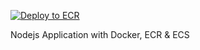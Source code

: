 [![Deploy to ECR](https://github.com/Atin777/atin-node-js/actions/workflows/ci.yml/badge.svg?branch=master)](https://github.com/Atin777/atin-node-js/actions/workflows/ci.yml)

Nodejs Application with Docker, ECR & ECS
